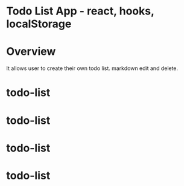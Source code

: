 # Todo List App - react, hooks, localStorage

# Overview
  It allows user to create their own todo list.
  markdown edit and delete. 

# todo-list
# todo-list
# todo-list
# todo-list
